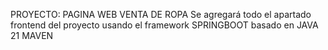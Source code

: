PROYECTO: PAGINA WEB VENTA DE ROPA
Se agregará todo el apartado frontend del proyecto usando el framework SPRINGBOOT basado en JAVA 21 MAVEN 
